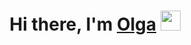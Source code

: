<h1 align="center">Hi there, I'm <a href="https://www.linkedin.com/in/olga-tabisheva-67541b258" target="_blank">Olga</a> 
<img src="https://github.com/blackcater/blackcater/raw/main/images/Hi.gif" height="32"/></h1>

